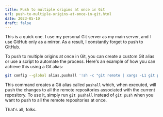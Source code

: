 ```yaml
---
title: Push to multiple origins at once in Git
url: push-to-multiple-origins-at-once-in-git.html
date: 2023-05-10
draft: false
---
```


This is a quick one. I use my personal Git server as my main server, and I use GitHub only as a mirror. As a result, I constantly forget to push to GitHub.

To push to multiple origins at once in Git, you can create a custom Git alias or use a script to automate the process. Here's an example of how you can achieve this using a Git alias:

```sh
git config --global alias.pushall '!sh -c "git remote | xargs -L1 git push --all"'
```

This command creates a Git alias called `pushall` which, when executed, will push the changes to all the remote repositories associated with the current repository. To use it, simply run `git pushall` instead of `git push` when you want to push to all the remote repositories at once.

That's all, folks.
